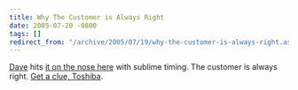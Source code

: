 ```yaml
---
title: Why The Customer is Always Right
date: 2005-07-20 -0800
tags: []
redirect_from: "/archive/2005/07/19/why-the-customer-is-always-right.aspx/"
---
```


[Dave](http://scripting.com/) hits [it on the nose
here](http://archive.scripting.com/2005/07/21#whyTheCustomerIsAlwaysRight)
with sublime timing. The customer is always right. [Get a clue,
Toshiba](https://haacked.com/archive/2005/07/20/8920.aspx).


